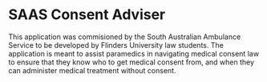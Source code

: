 # SAAS Consent Adviser
This application was commisioned by the South Australian Ambulance Service to be developed by Flinders University law students. The application is meant to assist paramedics in navigating medical consent law to ensure that they know who to get medical consent from, and when they can administer medical treatment without consent. 
